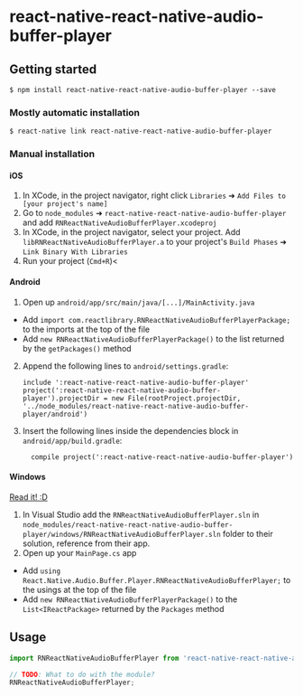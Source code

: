 
# react-native-react-native-audio-buffer-player

## Getting started

`$ npm install react-native-react-native-audio-buffer-player --save`

### Mostly automatic installation

`$ react-native link react-native-react-native-audio-buffer-player`

### Manual installation


#### iOS

1. In XCode, in the project navigator, right click `Libraries` ➜ `Add Files to [your project's name]`
2. Go to `node_modules` ➜ `react-native-react-native-audio-buffer-player` and add `RNReactNativeAudioBufferPlayer.xcodeproj`
3. In XCode, in the project navigator, select your project. Add `libRNReactNativeAudioBufferPlayer.a` to your project's `Build Phases` ➜ `Link Binary With Libraries`
4. Run your project (`Cmd+R`)<

#### Android

1. Open up `android/app/src/main/java/[...]/MainActivity.java`
  - Add `import com.reactlibrary.RNReactNativeAudioBufferPlayerPackage;` to the imports at the top of the file
  - Add `new RNReactNativeAudioBufferPlayerPackage()` to the list returned by the `getPackages()` method
2. Append the following lines to `android/settings.gradle`:
  	```
  	include ':react-native-react-native-audio-buffer-player'
  	project(':react-native-react-native-audio-buffer-player').projectDir = new File(rootProject.projectDir, 	'../node_modules/react-native-react-native-audio-buffer-player/android')
  	```
3. Insert the following lines inside the dependencies block in `android/app/build.gradle`:
  	```
      compile project(':react-native-react-native-audio-buffer-player')
  	```

#### Windows
[Read it! :D](https://github.com/ReactWindows/react-native)

1. In Visual Studio add the `RNReactNativeAudioBufferPlayer.sln` in `node_modules/react-native-react-native-audio-buffer-player/windows/RNReactNativeAudioBufferPlayer.sln` folder to their solution, reference from their app.
2. Open up your `MainPage.cs` app
  - Add `using React.Native.Audio.Buffer.Player.RNReactNativeAudioBufferPlayer;` to the usings at the top of the file
  - Add `new RNReactNativeAudioBufferPlayerPackage()` to the `List<IReactPackage>` returned by the `Packages` method


## Usage
```javascript
import RNReactNativeAudioBufferPlayer from 'react-native-react-native-audio-buffer-player';

// TODO: What to do with the module?
RNReactNativeAudioBufferPlayer;
```
  